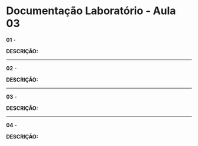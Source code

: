 # Documentação Laboratório - Aula 03

**01** - 

**DESCRIÇÃO:**



---

**02** - 

**DESCRIÇÃO:**



---

**03** - 

**DESCRIÇÃO:**



---

**04** - 

**DESCRIÇÃO:**

